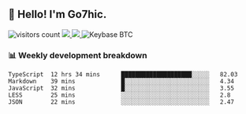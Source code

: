 ## 👋 Hello! I'm Go7hic.

 ![visitors count](https://visitors-by-url-pls-dont-use-this-in-your-repo.vercel.app/Go7hic-github-readme)
 <a href="https://twitter.com/Go7hic">
    <img src="https://img.shields.io/badge/-@Go7hic-1ca0f1?style=flat-square&labelColor=1ca0f1&logo=twitter&logoColor=white&link=https://twitter.com/Go7hic">
   <a/>
   <a href="mailto:gtfx0209@gmail.com">
    <img src="https://img.shields.io/badge/-gtfx0209@gmail.com-c14438?style=flat-square&logo=Gmail&logoColor=white&link=mailto:gtfx0209@gmail.com">
   <a/>
    ![Keybase BTC](https://img.shields.io/keybase/btc/Go7hic)
 <!--
🔭 I’m currently working
🌱 I’m currently learning
💬 Ask me about 
📫 How to reach me: 
⚡ Fun fact: 
-->
 <!--
![My Github Stats](https://github-readme-stats.vercel.app/api?username=Go7hic&show_icons=true&count_private=true)

-->

### 📊 Weekly development breakdown
<!--START_SECTION:waka-->
```text
TypeScript  12 hrs 34 mins      ████████████████████░░░░░   82.03 
Markdown    39 mins             █░░░░░░░░░░░░░░░░░░░░░░░░   4.34 
JavaScript  32 mins             █░░░░░░░░░░░░░░░░░░░░░░░░   3.55 
LESS        25 mins             ░░░░░░░░░░░░░░░░░░░░░░░░░   2.8 
JSON        22 mins             ░░░░░░░░░░░░░░░░░░░░░░░░░   2.47
```
<!--END_SECTION:waka-->

